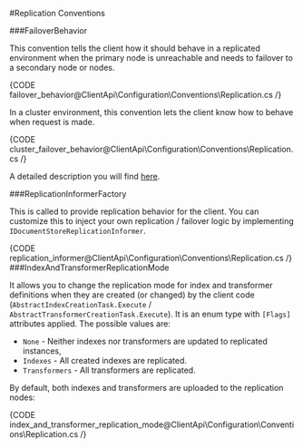﻿#Replication Conventions

###FailoverBehavior

This convention tells the client how it should behave in a replicated environment when the primary node is unreachable and needs to failover to a secondary node or nodes.

{CODE failover_behavior@ClientApi\Configuration\Conventions\Replication.cs /}

In a cluster environment, this convention lets the client know how to behave when request is made.

{CODE cluster_failover_behavior@ClientApi\Configuration\Conventions\Replication.cs /}

A detailed description you will find [here](../../bundles/how-client-integrates-with-replication-bundle).

###ReplicationInformerFactory

This is called to provide replication behavior for the client. You can customize this to inject your own replication / failover logic by implementing `IDocumentStoreReplicationInformer`.

{CODE replication_informer@ClientApi\Configuration\Conventions\Replication.cs /}
###IndexAndTransformerReplicationMode

It allows you to change the replication mode for index and transformer definitions when they are created (or changed) by the client code (`AbstractIndexCreationTask.Execute` / `AbstractTransformerCreationTask.Execute`). It is an enum type with `[Flags]` attributes applied. The possible values are:

* `None` - Neither indexes nor transformers are updated to replicated instances,
* `Indexes` - All created indexes are replicated.
* `Transformers` - All transformers are replicated.

By default, both indexes and transformers are uploaded to the replication nodes:

{CODE index_and_transformer_replication_mode@ClientApi\Configuration\Conventions\Replication.cs /}
